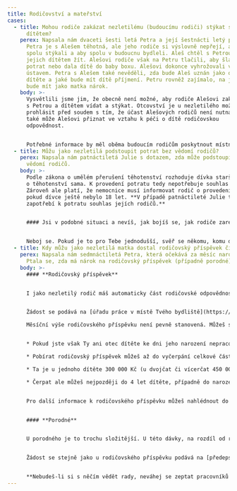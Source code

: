 ```yaml
---
title: Rodičovství a mateřství
cases:
  - title: Mohou rodiče zakázat nezletilému (budoucímu rodiči) stýkat se se svým
      dítětem?
    perex: Napsala nám dvaceti šesti letá Petra a její šestnácti letý přítel Aleš.
      Petra je s Alešem těhotná, ale jeho rodiče si výslovně nepřejí, aby se
      spolu stýkali a aby spolu v budoucnu bydleli. Aleš chtěl s Petrou a poté i
      jejich dítětem žít. Alešovi rodiče však na Petru tlačili, aby šla na
      potrat nebo dala dítě do baby boxu. Alešovi dokonce vyhrožovali výchovným
      ústavem. Petra s Alešem také nevěděli, zda bude Aleš uznán jako otec
      dítěte a jaké bude mít dítě příjmení. Petru rovněž zajímalo, na jaké dávky
      bude mít jako matka nárok.
    body: >-
      Vysvětlili jsme jim, že obecně není možné, aby rodiče Alešovi zakázali se
      s Petrou a dítětem vídat a stýkat. Otcovství je u nezletilého možné
      prohlásit před soudem s tím, že účast Alešových rodičů není nutná. Soud
      také může Alešovi přiznat ve vztahu k péči o dítě rodičovskou
      odpovědnost. 


      Potřebné informace by měl oběma budoucím rodičům poskytnout místně příslušný orgán sociálně-právní ochrany dětí (OSPOD). O pomoc lze žádat i bez vědomí rodičů nebo jiných osob odpovědných za výchovu dítěte. O dávkách by se Petra měla informovat na Úřadu práce.
  - title: Můžu jako nezletilá podstoupit potrat bez vědomí rodičů?
    perex: Napsala nám patnáctiletá Julie s dotazem, zda může podstoupit potrat bez
      vědomí rodičů.
    body: >-
      Podle zákona o umělém přerušení těhotenství rozhoduje dívka starší 16 let
      o těhotenství sama. K provedení potratu tedy nepotřebuje souhlas rodičů.
      Zároveň ale platí, že nemocnice musí informovat rodič o provedení potratu,
      pokud dívce ještě nebylo 18 let. **V případě patnáctileté Julie tedy byl
      zapotřebí k potratu souhlas jejích rodičů.**


      #### Jsi v podobné situaci a nevíš, jak bojíš se, jak rodiče zareagují? 


      Neboj se. Pokud je to pro Tebe jednodušší, svěř se někomu, komu důvěřuješ (oblíbené učitelce, tetě, starší kamarádce) a požádej je, ať jsou Ti oporou. Existují také organizace, které ženám a dívkám v těchto případech pomáhají. Třeba [Poradna pro ženy](https://www.poradnaprozeny.eu/) - zavolat jím můžeš i na jejich [krizovou linku](https://www.poradnaprozeny.eu/sluzby/).
  - title: Kdy můžu jako nezletilá matka dostal rodičovský příspěvek či porodné?
    perex: Napsala nám sedmnáctiletá Petra, která očekává za měsíc narození syna.
      Ptala se, zda má nárok na rodičovský příspěvek (případně porodné).
    body: >-
      #### **Rodičovský příspěvek**


      I jako nezletilý rodič máš automaticky část rodičovské odpovědnosti spočívající v povinnosti a práva péče o dítě. Ostatní složky rodičovské odpovědnosti (zastupování dítěte, správa jeho jmění) jsou pozastaveny až do nabytí plné svéprávnosti, tedy zpravidla do 18. narozenin. **Abys mohla jako nezletilá sama požádat o rodičovský příspěvek či porodné, musí Ti být alespoň 16 let. V opačném případě za Tebe musí požádat zákonný zástupce, nejčastěji rodič.**


      Žádost se podává na [úřadu práce v místě Tvého bydliště](https://www.uradprace.cz/web/cz/krajske-pobocky) (můžeš podat osobně, nebo poslat poštou). Je potřeba k tomu použít předepsaný formulář. Ten získáš buď přímo na úřadu práce, nebo si je můžeš stáhnout [zde](https://www.mpsv.cz/web/cz/-/zadost-o-rodicovsky-prispevek).

      Měsíční výše rodičovského příspěvku není pevně stanovená. Můžeš si ji zvolit podle toho, jak Ti to bude vyhovovat. 


      * Pokud jste však Ty ani otec dítěte ke dni jeho narození nepracovali, můžeš čerpat maximálně 10 000 Kč měsíčně. 

      * Pobírat rodičovský příspěvek můžeš až do vyčerpání celkové částky. 

      * Ta je u jednoho dítěte 300 000 Kč (u dvojčat či vícerčat 450 000 Kč). 

      * Čerpat ale můžeš nejpozději do 4 let dítěte, případně do narození dalšího dítěte. 


      Pro další informace k rodičovského příspěvku můžeš nahlédnout do našeho [informačního letáku](https://www.ochrance.cz/letaky/rodicovsky-prispevek/rodicovsky-prispevek.pdf).


      #### **Porodné**


      U porodného je to trochu složitější. U této dávky, na rozdíl od rodičovského příspěvku, úřad práce zjišťuje výši příjmů. Bude tak záležet na tom, zda žiješ s dítětem sama, nebo zda bydlíš s přítelem nebo s rodiči. Pokud úřad práce vyhodnotí, že máš na porodné nárok, dostaneš **13 000 Kč**. Tato dávka se vyplatí **pouze jednou**. 


      Žádost se stejně jako u rodičovského příspěvku podává na [předepsaném formuláři](https://www.mpsv.cz/web/cz/-/zadost-o-porodne) na úřadu práce.


      **Nebudeš-li si s něčím vědět rady, neváhej se zeptat pracovníků či pracovnic na úřadu práce. Poradí Ti. V případě problémů napiš klidně i [nám](https://deti.ochrance.cz/kdo/jak/).**
---
```

